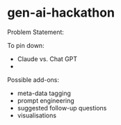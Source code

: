 # gen-ai-hackathon

Problem Statement:

To pin down:
- Claude vs. Chat GPT
- 

Possible add-ons:
- meta-data tagging
- prompt engineering
- suggested follow-up questions
- visualisations
